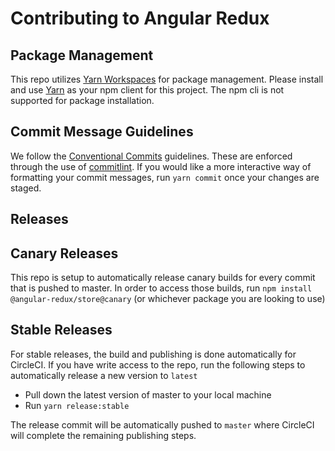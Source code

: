 # Contributing to Angular Redux

## Package Management

This repo utilizes [Yarn Workspaces](https://yarnpkg.com/lang/en/docs/workspaces/) for package management. Please install and use [Yarn](https://yarnpkg.com/en/docs/getting-started) as your npm client for this project. The npm cli is not supported for package installation.

## Commit Message Guidelines

We follow the [Conventional Commits](https://conventionalcommits.org/) guidelines. These are enforced through the use of [commitlint](http://marionebl.github.io/commitlint). If you would like a more interactive way of formatting your commit messages, run `yarn commit` once your changes are staged.

## Releases

## Canary Releases

This repo is setup to automatically release canary builds for every commit that is pushed to master. In order to access those builds, run `npm install @angular-redux/store@canary` (or whichever package you are looking to use)

## Stable Releases

For stable releases, the build and publishing is done automatically for CircleCI. If you have write access to the repo, run the following steps to automatically release a new version to `latest`

- Pull down the latest version of master to your local machine
- Run `yarn release:stable`

The release commit will be automatically pushed to `master` where CircleCI will complete the remaining publishing steps.
